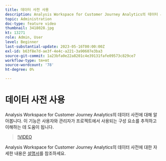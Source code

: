 ```yaml
---
title: 데이터 사전 사용
description: Analysis Workspace for Customer Journey Analytics의 데이터 사전에 대해 알아봅니다. 이 기능은 사용자와 관리자가 프로젝트에서 사용되는 구성 요소를 추적하고 이해하는 데 도움이 됩니다. 
topic: Administration
doc-type: feature video
thumbnail: 3418028.jpg
kt: 13271
role: Admin, User
level: Beginner
last-substantial-update: 2023-05-16T00:00:00Z
exl-id: b63f8e7d-ae3f-4e4c-a221-3a90607e3ba3
source-git-commit: 1a23bfa0e22a8201c4e39131fafe09573c829ce7
workflow-type: tm+mt
source-wordcount: '78'
ht-degree: 0%

---
```


# 데이터 사전 사용

Analysis Workspace for Customer Journey Analytics의 데이터 사전에 대해 알아봅니다. 이 기능은 사용자와 관리자가 프로젝트에서 사용되는 구성 요소를 추적하고 이해하는 데 도움이 됩니다. 

>[!VIDEO](https://video.tv.adobe.com/v/3422284/?quality=12&learn=on&captions=kor)

Analysis Workspace for Customer Journey Analytics의 데이터 사전에 대한 자세한 내용은 [설명서](https://experienceleague.adobe.com/docs/analytics-platform/using/cja-components/data-dictionary/data-dictionary-overview.html?lang=ko)를 참조하세요.
